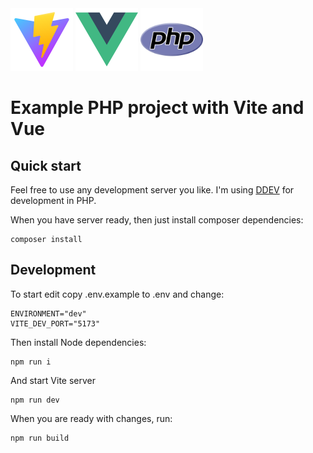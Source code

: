 <img src="readme/image.png" alt="drawing" height="100"/>
<img src="readme/image-3.png" alt="drawing" height="100"/>
<img src="readme/image-4.png" alt="drawing" height="100"/>

# Example PHP project with Vite and Vue

## Quick start
Feel free to use any development server you like.
I'm using [DDEV](https://ddev.com/) for development in PHP.

When you have server ready, then just install composer dependencies:
```
composer install
```


## Development
To start edit copy .env.example to .env and change:
```
ENVIRONMENT="dev"
VITE_DEV_PORT="5173"
```

Then install Node dependencies:
```
npm run i
```

And start Vite server
```
npm run dev
```

When you are ready with changes, run:
```
npm run build
```